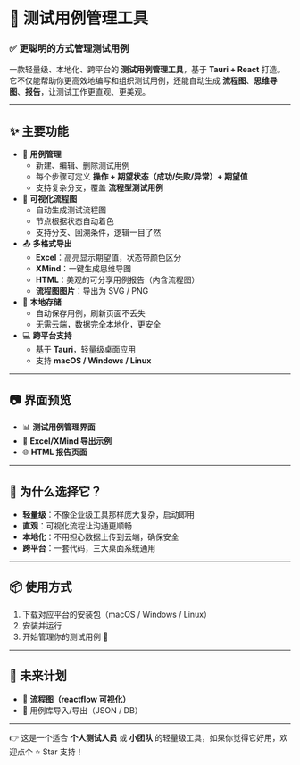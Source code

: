 # 🧪 测试用例管理工具
### ✅ 更聪明的方式管理测试用例
一款轻量级、本地化、跨平台的 **测试用例管理工具**，基于 **Tauri + React** 打造。  
它不仅能帮助你更高效地编写和组织测试用例，还能自动生成 **流程图**、**思维导图**、**报告**，让测试工作更直观、更美观。

---

## ✨ 主要功能
+ 📝 **用例管理**
    - 新建、编辑、删除测试用例
    - 每个步骤可定义 **操作 + 期望状态（成功/失败/异常）+ 期望值**
    - 支持复杂分支，覆盖 **流程型测试用例**
+ 🎨 **可视化流程图**
    - 自动生成测试流程图
    - 节点根据状态自动着色
    - 支持分支、回溯条件，逻辑一目了然
+ 📤 **多格式导出**
    - **Excel**：高亮显示期望值，状态带颜色区分
    - **XMind**：一键生成思维导图
    - **HTML**：美观的可分享用例报告（内含流程图）
    - **流程图图片**：导出为 SVG / PNG
+ 💾 **本地存储**
    - 自动保存用例，刷新页面不丢失
    - 无需云端，数据完全本地化，更安全
+ 💻 **跨平台支持**
    - 基于 **Tauri**，轻量级桌面应用
    - 支持 **macOS / Windows / Linux**

---

## 📷 界面预览
+ 📊 **测试用例管理界面**
+ 📑 **Excel/XMind 导出示例**
+ 🌐 **HTML 报告页面**

---

## 🚀 为什么选择它？
+ **轻量级**：不像企业级工具那样庞大复杂，启动即用
+ **直观**：可视化流程让沟通更顺畅
+ **本地化**：不用担心数据上传到云端，确保安全
+ **跨平台**：一套代码，三大桌面系统通用

---

## 📦 使用方式
1. 下载对应平台的安装包（macOS / Windows / Linux）
2. 安装并运行
3. 开始管理你的测试用例 🚀

---

## 🔮 未来计划
+ 🔀 **流程图（reactflow 可视化）**
+ 📂 用例库导入/导出（JSON / DB）

---

👉 这是一个适合 **个人测试人员** 或 **小团队** 的轻量级工具，如果你觉得它好用，欢迎点个 ⭐️ Star 支持！

